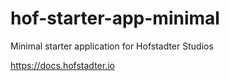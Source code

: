 # hof-starter-app-minimal

Minimal starter application for Hofstadter Studios

https://docs.hofstadter.io

